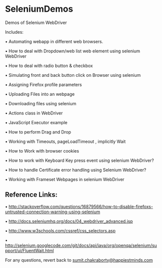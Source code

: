 SeleniumDemos
=============

Demos of Selenium WebDriver

Includes:

• Automating webapp in different web browsers.

• How to deal with Dropdown/web list web element using selenium WebDriver

• How to deal with radio button & checkbox

• Simulating front and back button click on Browser using selenium

• Assigning Firefox profile parameters

• Uploading Files into an webpage

• Downloading files using selenium

• Actions class in WebDriver

• JavaScript Executor example

• How to perform Drag and Drop 

• Working with Timeouts, pageLoadTimeout , implicitly Wait 

• How to Work with browser cookies 

• How to work with Keyboard Key press event using selenium WebDriver?

• How to handle Certificate error handling using Selenium WebDriver?

• Working with Frameset Webpages in selenium WebDriver


Reference Links:
----------------
• http://stackoverflow.com/questions/16879566/how-to-disable-firefoxs-untrusted-connection-warning-using-selenium

• http://docs.seleniumhq.org/docs/04_webdriver_advanced.jsp

• http://www.w3schools.com/cssref/css_selectors.asp

• http://selenium.googlecode.com/git/docs/api/java/org/openqa/selenium/support/ui/FluentWait.html

For any questions, revert back to sumit.chakraborty@happiestminds.com

